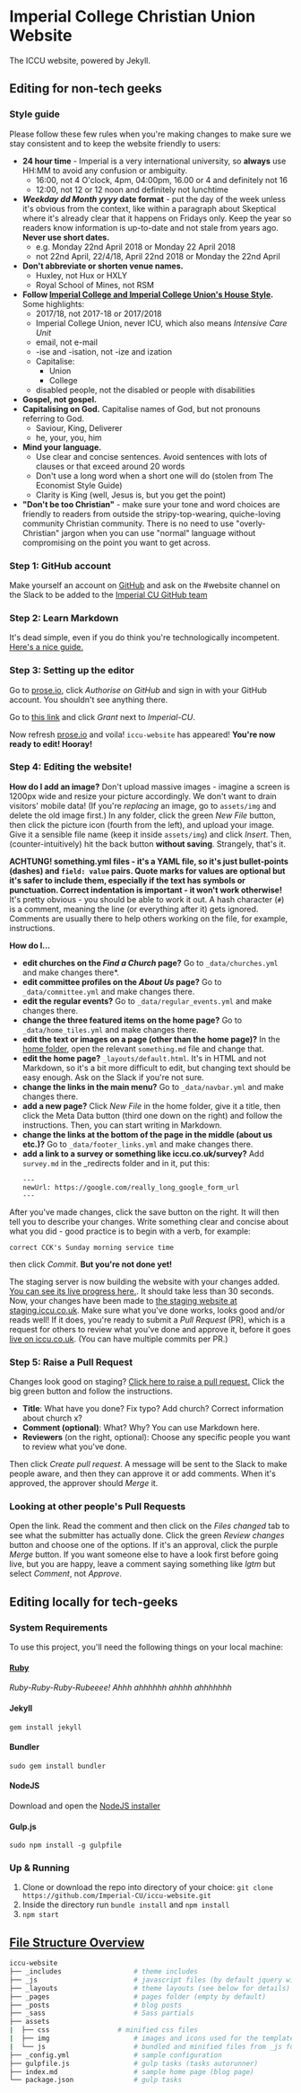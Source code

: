 # Imperial College Christian Union Website

The ICCU website, powered by Jekyll.

## Editing for non-tech geeks

### Style guide

Please follow these few rules when you're making changes to make sure we stay consistent and to keep the website friendly to users:
- **24 hour time** - Imperial is a very international university, so **always** use HH:MM to avoid any confusion or ambiguity.
  - 16:00, not 4 O'clock, 4pm, 04:00pm, 16.00 or 4 and definitely not 16
  - 12:00, not 12 or 12 noon and definitely not lunchtime
- **<i>Weekday dd Month yyyy</i> date format** - put the day of the week unless it's obvious from the context, like within a paragraph about Skeptical where it's already clear that it happens on Fridays only. Keep the year so readers know information is up-to-date and not stale from years ago. **Never use short dates.**
  - e.g. Monday 22nd April 2018 or Monday 22 April 2018
  - not 22nd April, 22/4/18, April 22nd 2018 or Monday the 22nd April
- **Don't abbreviate or shorten venue names.**
  - Huxley, not Hux or HXLY
  - Royal School of Mines, not RSM
- **Follow [Imperial College and Imperial College Union's House Style](https://www.imperialcollegeunion.org/sites/default/files/files/Union-Brand-Guidelines-2017%3A18.pdf).** Some highlights:
  - 2017/18, not 2017-18 or 2017/2018
  - Imperial College Union, never ICU, which also means *Intensive Care Unit*
  - email, not e-mail
  - -ise and -isation, not -ize and ization
  - Capitalise:
    - Union
    - College
  - disabled people, not the disabled or people with disabilities
- **Gospel, not gospel.**
- **Capitalising on God.** Capitalise names of God, but not pronouns referring to God.
  - Saviour, King, Deliverer
  - he, your, you, him
- **Mind your language.**
  - Use clear and concise sentences. Avoid sentences with lots of clauses or that exceed around 20 words
  - Don't use a long word when a short one will do (stolen from The Economist Style Guide)
  - Clarity is King (well, Jesus is, but you get the point)
- **"Don't be too Christian"** - make sure your tone and word choices are friendly to readers from outside the stripy-top-wearing, quiche-loving community Christian community. There is no need to use "overly-Christian" jargon when you can use "normal" language without compromising on the point you want to get across.

### Step 1: GitHub account

Make yourself an account on [GitHub](https://github.com) and ask on the #website channel on the Slack to be added to the [Imperial CU GitHub team](https://github.com/Imperial-CU)

### Step 2: Learn Markdown

It's dead simple, even if you do think you're technologically incompetent. [Here's a nice guide.](https://github.com/adam-p/markdown-here/wiki/Markdown-Cheatsheet)

### Step 3: Setting up the editor
Go to [prose.io](https://prose.io), click *Authorise on GitHub* and sign in with your GitHub account. You shouldn't see anything there.

Go to [this link](https://github.com/settings/connections/applications/c602a8bd54b1e774f864) and click *Grant* next to *Imperial-CU*.

Now refresh [prose.io](https://prose.io) and voila! `iccu-website` has appeared! **You're now ready to edit! Hooray!**

### Step 4: Editing the website!
**How do I add an image?** Don't upload massive images - imagine a screen is 1200px wide and resize your picture accordingly. We don't want to drain visitors' mobile data! (If you're *replacing* an image, go to `assets/img` and delete the old image first.) In any folder, click the green *New File* button, then click the picture icon (fourth from the left), and upload your image. Give it a sensible file name (keep it inside `assets/img`) and click *Insert*. Then, (counter-intuitively) hit the back button **without saving**. Strangely, that's it.

**ACHTUNG! something.yml files - it's a YAML file, so it's just bullet-points (dashes) and `field: value` pairs. Quote marks for values are optional but it's safer to include them, especially if the text has symbols or punctuation. Correct indentation is important - it won't work otherwise!** It's pretty obvious - you should be able to work it out. A hash character (`#`) is a comment, meaning the line (or everything after it) gets ignored. Comments are usually there to help others working on the file, for example, instructions.

**How do I...**
- **edit churches on the *Find a Church* page?** Go to `_data/churches.yml` and make changes there*.
- **edit committee profiles on the *About Us* page?** Go to `_data/committee.yml` and make changes there.
- **edit the regular events?** Go to `_data/regular_events.yml` and make changes there.
- **change the three featured items on the home page?** Go to `_data/home_tiles.yml` and make changes there.
- **edit the text or images on a page (other than the home page)?** In the [home folder](http://prose.io/#Imperial-CU/iccu-website), open the relevant `something.md` file and change that.
- **edit the home page?** `_layouts/default.html`. It's in HTML and not Markdown, so it's a bit more difficult to edit, but changing text should be easy enough. Ask on the Slack if you're not sure.
- **change the links in the main menu?** Go to `_data/navbar.yml` and make changes there.
- **add a new page?** Click *New File* in the home folder, give it a title, then click the Meta Data button (third one down on the right) and follow the instructions. Then, you can start writing in Markdown.
- **change the links at the bottom of the page in the middle (about us etc.)?** Go to `_data/footer_links.yml` and make changes there.
- **add a link to a survey or something like iccu.co.uk/survey?** Add `survey.md` in the _redirects folder and in it, put this:
  ```
  ---
  newUrl: https://google.com/really_long_google_form_url
  ---
  ```

After you've made changes, click the save button on the right. It will then tell you to describe your changes. Write something clear and concise about what you did - good practice is to begin with a verb, for example:
```
correct CCK's Sunday morning service time
```
then click *Commit*. **But you're not done yet!**

The staging server is now building the website with your changes added. [You can see its live progress here.](https://app.netlify.com/sites/wonderful-engelbart-98ae8d/deploys). It should take less than 30 seconds. Now, your changes have been made to [the staging website at staging.iccu.co.uk](https://staging.iccu.co.uk). Make sure what you've done works, looks good and/or reads well! If it does, you're ready to submit a *Pull Request* (PR), which is a request for others to review what you've done and approve it, before it goes [live on iccu.co.uk](http://iccu.co.uk). (You can have multiple commits per PR.)

### Step 5: Raise a Pull Request
Changes look good on staging? [Click here to raise a pull request.](https://github.com/Imperial-CU/iccu-website/compare/master...Imperial-CU:staging) Click the big green button and follow the instructions.
- **Title**: What have you done? Fix typo? Add church? Correct information about church x?
- **Comment (optional)**: What? Why? You can use Markdown here.
- **Reviewers** (on the right, optional): Choose any specific people you want to review what you've done.

Then click *Create pull request*. A message will be sent to the Slack to make people aware, and then they can approve it or add comments. When it's approved, the approver should *Merge* it.

### Looking at other people's Pull Requests
Open the link. Read the comment and then click on the *Files changed* tab to see what the submitter has actually done. Click the green *Review changes* button and choose one of the options. If it's an approval, click the purple *Merge* button. If you want someone else to have a look first before going live, but you are happy, leave a comment saying something like *lgtm* but select *Comment*, not *Approve*.

## Editing locally for tech-geeks

### System Requirements
To use this project, you'll need the following things on your local machine:

#### [Ruby](https://www.ruby-lang.org/en/)

*Ruby-Ruby-Ruby-Rubeeee! Ahhh ahhhhhh ahhhh ahhhhhhh*

#### Jekyll

```shell
gem install jekyll
```

#### Bundler
```shell
sudo gem install bundler
```

#### NodeJS

Download and open the [NodeJS installer](https://nodejs.org/en/)

#### Gulp.js

```shell
sudo npm install -g gulpfile
```

### Up & Running

1. Clone or download the repo into directory of your choice: `git clone https://github.com/Imperial-CU/iccu-website.git`
2. Inside the directory run `bundle install` and `npm install`
3. `npm start`

## [File Structure Overview](#file-structure-overview)

```bash
iccu-website
├── _includes	               # theme includes
├── _js	                       # javascript files (by default jquery will be included with the scripts inside)
├── _layouts                   # theme layouts (see below for details)
├── _pages                     # pages folder (empty by default)
├── _posts                     # blog posts
├── _sass                      # Sass partials
├── assets
|  ├── css	               # minified css files  
|  ├── img                     # images and icons used for the template
|  └── js		               # bundled and minified files from _js folder
├── _config.yml                # sample configuration
├── gulpfile.js                # gulp tasks (tasks autorunner)
├── index.md                   # sample home page (blog page)
└── package.json               # gulp tasks
```
